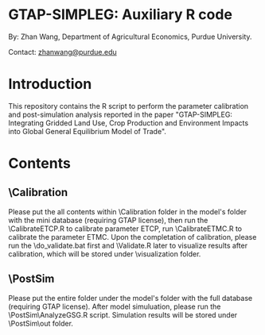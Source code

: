 # GTAP-SIMPLEG: Auxiliary R code
By: Zhan Wang, Department of Agricultural Economics, Purdue University.

Contact: zhanwang@purdue.edu
# Introduction
This repository contains the R script to perform the parameter calibration and post-simulation analysis reported in the paper "GTAP-SIMPLEG: Integrating Gridded Land Use, Crop Production and Environment Impacts into Global General Equilibrium Model of Trade".

# Contents
## \Calibration
Please put the all contents within \Calibration folder in the model's folder with the mini database (requiring GTAP license), then run the \CalibrateETCP.R to calibrate parameter ETCP, run \CalibrateETMC.R to calibrate the parameter ETMC. Upon the completation of calibration, please run the \do_validate.bat first and \Validate.R later to visualize results after calibration, which will be stored under \visualization folder.

## \PostSim
Please put the entire folder under the model's folder with the full database (requiring GTAP license). After model simuluation, please run the \PostSim\AnalyzeGSG.R script. Simulation results will be stored under \PostSim\out folder.
